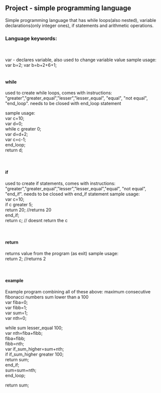 <h2>Project - simple programming language</h2>
Simple programming language that has while loops(also nested), variable declarations(only integer ones), if statements and arithmetic operations. 
<h3>Language keywords:</h3>
<br>
<br>
var - declares variable, also used to change variable value
  sample usage: var b=2;   var b=b+2+6+1;

<br>
<br>
<h4>while</h4>
  used to create while loops, comes with instructions: "greater","greater_equal","lesser","lesser_equal", "equal", "not equal", "end_loop".
  needs to be closed with end_loop statement
  
  sample usage: 
  <br>
  var c=10;<br>
  var d=0;<br>
  while c greater 0;<br>
    var d=d+2;<br>
    var c=c-1;<br>
  end_loop;<br>
  return d;<br>
<br>
<br>

<h4>if</h4>
  used to create if statements, comes with instructions: "greater","greater_equal","lesser","lesser_equal","equal", "not equal", "end_if".
  needs to be closed with end_if statement
  sample usage: 
  <br>
  var c=10;<br>
  if c greater 5;<br>
  return 20; //returns 20<br>
  end_if;<br>
  return c; // doesnt return the c<br>
<br>
<br>
<h4>return</h4>
  returns value from the program (as exit)
  sample usage: 
  <br>
  return 2; //returns 2<br>

<br>
<br>
<h4>example</h4>
Example program combining all of these above: maximum consecutive fibonacci numbers sum lower than a 100
<br>
var fiba=0;<br>
var fibb=1;<br>
var sum=1;<br>
var nth=0;<br>

while sum lesser_equal 100;<br>
    var nth=fiba+fibb;<br>
    fiba=fibb;<br>
    fibb=nth;        <br>
    var if_sum_higher=sum+nth;<br>
    if if_sum_higher greater 100;<br>
        return sum;<br>
    end_if;<br>
    sum=sum+nth;<br>
end_loop;<br>

return sum;<br>
